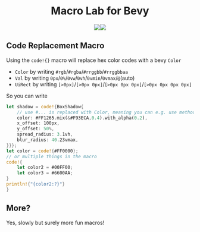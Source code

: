 <h1 align="center">Macro Lab for Bevy</h1>
<p align="center">
    <a href="https://github.com/dekirisu/mevy" style="position:relative"><img src="https://img.shields.io/badge/github-dekirisu/mevy-ee6677"></a><a href="https://crates.io/crates/mevy" style="position:relative"><img src="https://img.shields.io/crates/v/mevy"></a>
</p>

## Code Replacement Macro
Using the `code!{}` macro will replace hex color codes with a bevy `Color`
- `Color` by writing `#rgb`/`#rgba`/`#rrggbb`/`#rrggbbaa`
- `Val` by writing `0px`/`0%`/`0vw`/`0vh`/`0vmin`/`0vmax`/`@`(auto)
- `UiRect` by writing `[>0px]`/`[>0px 0px]`/`[>0px 0px 0px]`/`[>0px 0px 0px 0px]`

So you can write
```rust
let shadow = code!{BoxShadow{
    // use #... is replaced with Color, meaning you can e.g. use methods 
    color: #FF1265.mix(&#F93ECA,0.4).with_alpha(0.2),
    x_offset: 100px,
    y_offset: 50%,
    spread_radius: 3.1vh,
    blur_radius: 40.23vmax,
}}};
let color = code!{#FF0000};
// or multiple things in the macro
code!{
    let color2 = #00FF00;
    let color3 = #6600AA;
}
println!{"{color2:?}"}
}
```

## More?
Yes, slowly but surely more fun macros!

